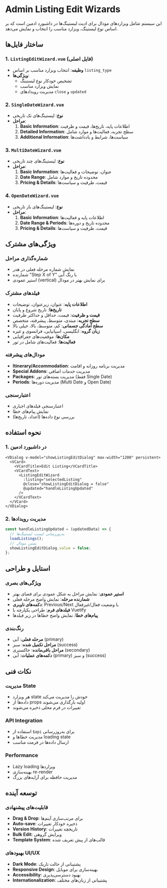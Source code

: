 # Admin Listing Edit Wizards

این سیستم شامل ویزاردهای مودال برای ادیت لیستینگ‌ها در داشبورد ادمین است که بر اساس نوع لیستینگ، ویزارد مناسب را انتخاب و نمایش می‌دهد.

## ساختار فایل‌ها

### 1. `ListingEditWizard.vue` (فایل اصلی)
- **وظیفه**: انتخاب ویزارد مناسب بر اساس `listing_type`
- **ویژگی‌ها**:
  - تشخیص خودکار نوع لیستینگ
  - نمایش ویزارد مناسب
  - مدیریت رویدادهای `close` و `updated`

### 2. `SingleDateWizard.vue`
- **نوع**: لیستینگ‌های تک تاریخی
- **مراحل**:
  1. **Basic Information**: اطلاعات پایه، تاریخ‌ها، قیمت و ظرفیت
  2. **Detailed Information**: سطح تجربه، فعالیت‌ها و موارد شامل
  3. **Additional Information**: سیاست‌ها، شرایط و یادداشت‌ها

### 3. `MultiDateWizard.vue`
- **نوع**: لیستینگ‌های چند تاریخی
- **مراحل**:
  1. **Basic Information**: عنوان، توضیحات و فعالیت‌ها
  2. **Date Range**: محدوده تاریخ و موارد شامل
  3. **Pricing & Details**: قیمت، ظرفیت و سیاست‌ها

### 4. `OpenDateWizard.vue`
- **نوع**: لیستینگ‌های باز تاریخی
- **مراحل**:
  1. **Basic Information**: اطلاعات پایه و فعالیت‌ها
  2. **Date Range & Periods**: محدوده تاریخ و دوره‌ها
  3. **Pricing & Details**: قیمت، ظرفیت و سیاست‌ها

## ویژگی‌های مشترک

### شماره‌گذاری مراحل
- نمایش شماره مرحله فعلی در هدر
- شمارنده "Step X of Y" با رنگ آبی
- استپر عمودی (vertical) برای نمایش بهتر در مودال

### فیلدهای مشترک
- **اطلاعات پایه**: عنوان، زیرعنوان، توضیحات
- **تاریخ‌ها**: تاریخ شروع و پایان
- **قیمت و ظرفیت**: قیمت، حداقل و حداکثر ظرفیت
- **سطح تجربه**: مبتدی، متوسط، پیشرفته، متخصص
- **سطح آمادگی جسمانی**: کم، متوسط، بالا، خیلی بالا
- **زبان گروه**: انگلیسی، اسپانیایی، فرانسوی و غیره
- **مکان‌ها**: موقعیت‌های جغرافیایی
- **فعالیت‌ها**: فعالیت‌های شامل در تور

### مودال‌های پیشرفته
- **Itinerary/Accommodation**: مدیریت برنامه روزانه و اقامت
- **Special Addons**: مدیریت خدمات اضافی
- **Packages**: مدیریت بسته‌های تور (فقط Single Date)
- **Periods**: مدیریت دوره‌ها (Multi Date و Open Date)

### اعتبارسنجی
- اعتبارسنجی فیلدهای اجباری
- نمایش پیام‌های خطا
- بررسی نوع داده‌ها (اعداد، تاریخ‌ها)

## نحوه استفاده

### 1. در داشبورد ادمین
```vue
<VDialog v-model="showListingEditDialog" max-width="1200" persistent>
  <VCard>
    <VCardTitle>Edit Listing</VCardTitle>
    <VCardText>
      <ListingEditWizard
        :listing="selectedListing"
        @close="showListingEditDialog = false"
        @updated="handleListingUpdated"
      />
    </VCardText>
  </VCard>
</VDialog>
```

### 2. مدیریت رویدادها
```javascript
const handleListingUpdated = (updatedData) => {
  // به‌روزرسانی لیست لیستینگ‌ها
  loadListings();
  // بستن مودال
  showListingEditDialog.value = false;
};
```

## استایل و طراحی

### ویژگی‌های بصری
- **استپر عمودی**: نمایش مراحل به شکل عمودی برای فضای بهتر
- **شمارنده مرحله**: نمایش واضح مرحله فعلی
- **دکمه‌های ناوبری**: Previous/Next با وضعیت فعال/غیرفعال
- **فیلدهای فرم**: طراحی یکپارچه با Vuetify
- **پیام‌های خطا**: نمایش واضح خطاها در زیر فیلدها

### رنگ‌بندی
- **مرحله فعلی**: آبی (primary)
- **مراحل تکمیل شده**: سبز (success)
- **مراحل باقی‌مانده**: خاکستری (secondary)
- **دکمه‌های عملیات**: آبی (primary) و سبز (success)

## نکات فنی

### مدیریت State
- هر ویزارد state خودش را مدیریت می‌کند
- داده‌ها از props اولیه بارگذاری می‌شوند
- تغییرات در فرم محلی ذخیره می‌شوند

### API Integration
- استفاده از `$api` برای به‌روزرسانی
- مدیریت خطاها و loading state
- ارسال داده‌ها در فرمت مناسب

### Performance
- Lazy loading ویزاردها
- بهینه‌سازی re-render
- مدیریت حافظه برای آرایه‌های بزرگ

## توسعه آینده

### قابلیت‌های پیشنهادی
- **Drag & Drop**: برای مرتب‌سازی آیتم‌ها
- **Auto-save**: ذخیره خودکار تغییرات
- **Version History**: تاریخچه تغییرات
- **Bulk Edit**: ویرایش گروهی
- **Template System**: قالب‌های از پیش تعریف شده

### بهبودهای UI/UX
- **Dark Mode**: پشتیبانی از حالت تاریک
- **Responsive Design**: بهینه‌سازی برای موبایل
- **Accessibility**: بهبود دسترسی‌پذیری
- **Internationalization**: پشتیبانی از زبان‌های مختلف





















